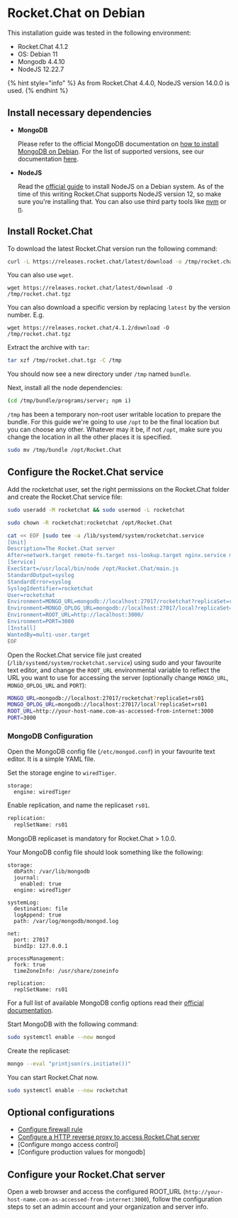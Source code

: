 # Rocket.Chat on Debian

This installation guide was tested in the following environment:

* Rocket.Chat 4.1.2
* OS: Debian 11
* Mongodb 4.4.10
* NodeJS 12.22.7

{% hint style="info" %}
As from Rocket.Chat 4.4.0, NodeJS version 14.0.0 is used.
{% endhint %}

## Install necessary dependencies

*   **MongoDB**

    Please refer to the official MongoDB documentation on [how to install MongoDB on Debian](https://docs.mongodb.com/manual/tutorial/install-mongodb-on-debian/). For the list of supported versions, see our documentation [here](https://docs.rocket.chat/getting-support#mongodb-versions).
*   **NodeJS**

    Read the [official guide](https://github.com/nodesource/distributions/blob/master/README.md#debinstall) to install NodeJS on a Debian system. As of the time of this writing Rocket.Chat supports NodeJS version 12, so make sure you're installing that. You can also use third party tools like [nvm](https://github.com/nvm-sh/nvm#installing-and-updating) or [n](https://www.npmjs.com/package/n).

## Install Rocket.Chat

To download the latest Rocket.Chat version run the following command:

```bash
curl -L https://releases.rocket.chat/latest/download -o /tmp/rocket.chat.tgz
```

You can also use `wget`.

```
wget https://releases.rocket.chat/latest/download -O /tmp/rocket.chat.tgz
```

You can also download a specific version by replacing `latest` by the version number. E.g.

```
wget https://releases.rocket.chat/4.1.2/download -O /tmp/rocket.chat.tgz
```

Extract the archive with `tar`:

```bash
tar xzf /tmp/rocket.chat.tgz -C /tmp
```

You should now see a new directory under `/tmp` named `bundle`.

Next, install all the node dependencies:

```bash
(cd /tmp/bundle/programs/server; npm i)
```

`/tmp` has been a temporary non-root user writable location to prepare the bundle. For this guide we're going to use `/opt` to be the final location but you can choose any other. Whatever may it be, if not `/opt`, make sure you change the location in all the other places it is specified.

```bash
sudo mv /tmp/bundle /opt/Rocket.Chat
```

## Configure the Rocket.Chat service

Add the rocketchat user, set the right permissions on the Rocket.Chat folder and create the Rocket.Chat service file:

```bash
sudo useradd -M rocketchat && sudo usermod -L rocketchat
```

```bash
sudo chown -R rocketchat:rocketchat /opt/Rocket.Chat
```

```bash
cat << EOF |sudo tee -a /lib/systemd/system/rocketchat.service
[Unit]
Description=The Rocket.Chat server
After=network.target remote-fs.target nss-lookup.target nginx.service mongod.service
[Service]
ExecStart=/usr/local/bin/node /opt/Rocket.Chat/main.js
StandardOutput=syslog
StandardError=syslog
SyslogIdentifier=rocketchat
User=rocketchat
Environment=MONGO_URL=mongodb://localhost:27017/rocketchat?replicaSet=rs01 
Environment=MONGO_OPLOG_URL=mongodb://localhost:27017/local?replicaSet=rs01 
Environment=ROOT_URL=http://localhost:3000/ 
Environment=PORT=3000
[Install]
WantedBy=multi-user.target
EOF
```

Open the Rocket.Chat service file just created (`/lib/systemd/system/rocketchat.service`) using sudo and your favourite text editor, and change the `ROOT_URL` environmental variable to reflect the URL you want to use for accessing the server (optionally change `MONGO_URL`, `MONGO_OPLOG_URL` and `PORT`):

```bash
MONGO_URL=mongodb://localhost:27017/rocketchat?replicaSet=rs01
MONGO_OPLOG_URL=mongodb://localhost:27017/local?replicaSet=rs01
ROOT_URL=http://your-host-name.com-as-accessed-from-internet:3000
PORT=3000
```

### MongoDB Configuration

Open the MongoDB config file (`/etc/mongod.conf`) in your favourite text editor. It is a simple YAML file.

Set the storage engine to `wiredTiger`.

```
storage:
  engine: wiredTiger
```

Enable replication, and name the replicaset `rs01`.&#x20;

```bash
replication:
  replSetName: rs01
```

MongoDB replicaset is mandatory for Rocket.Chat > 1.0.0.

Your MongoDB config file should look something like the following:

```
storage:
  dbPath: /var/lib/mongodb
  journal:
    enabled: true
  engine: wiredTiger

systemLog:
  destination: file
  logAppend: true
  path: /var/log/mongodb/mongod.log

net:
  port: 27017
  bindIp: 127.0.0.1

processManagement:
  fork: true
  timeZoneInfo: /usr/share/zoneinfo

replication:
  replSetName: rs01
```

For a full list of available MongoDB config options read their [official documentation](https://docs.mongodb.org/manual/reference/configuration-options/).

Start MongoDB with the following command:

```bash
sudo systemctl enable --now mongod
```

Create the replicaset:

```bash
mongo --eval "printjson(rs.initiate())"
```

You can start Rocket.Chat now.

```bash
sudo systemctl enable --now rocketchat
```

## Optional configurations

* [Configure firewall rule](optional-configurations.md)&#x20;
* [Configure a HTTP reverse proxy to access Rocket.Chat server](configuring-ssl-reverse-proxy.md)&#x20;
* \[Configure mongo access control]&#x20;
* \[Configure production values for mongodb]

## Configure your Rocket.Chat server

Open a web browser and access the configured ROOT\_URL (`http://your-host-name.com-as-accessed-from-internet:3000`), follow the configuration steps to set an admin account and your organization and server info.

